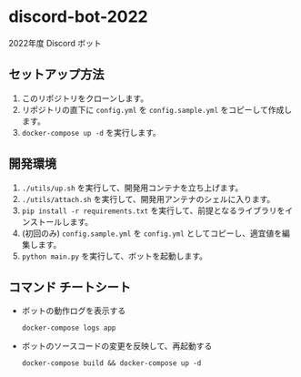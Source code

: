 # discord-bot-2022
2022年度 Discord ボット

## セットアップ方法
1. このリポジトリをクローンします。
2. リポジトリの直下に `config.yml` を `config.sample.yml` をコピーして作成します。
3. `docker-compose up -d` を実行します。

## 開発環境
1. `./utils/up.sh` を実行して、開発用コンテナを立ち上げます。
2. `./utils/attach.sh` を実行して、開発用アンテナのシェルに入ります。
3. `pip install -r requirements.txt` を実行して、前提となるライブラリをインストールします。
4. (初回のみ) `config.sample.yml` を `config.yml` としてコピーし、適宜値を編集します。
5. `python main.py` を実行して、ボットを起動します。

## コマンド チートシート
* ボットの動作ログを表示する
    ```shell
    docker-compose logs app
    ```
* ボットのソースコードの変更を反映して、再起動する
    ```shell
    docker-compose build && docker-compose up -d
    ```